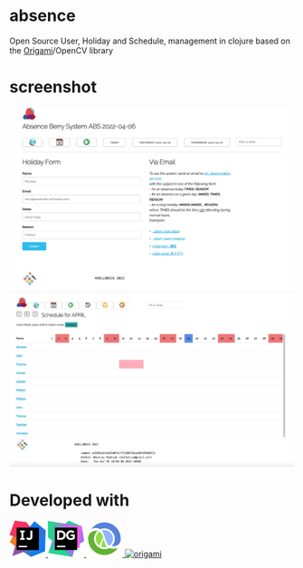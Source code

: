 
# absence

Open Source User, Holiday and Schedule, management in clojure based on the [Origami](http://origamidocs.hellonico.info)/OpenCV library

# screenshot

![](doc/screenshot.png)
![](doc/screenshot2.png)

# Developed with

<a href="https://www.jetbrains.com/idea/">
<img alt="idea" width="64" height="64" src="doc/idea.png"/>
</a>

<a href="https://www.jetbrains.com/datagrip/">
<img alt="datagrip" width="64" height="64" src="doc/datagrip.png"/>
</a>

<a href="https://cursive-ide.com/">
<img alt="cursive" width="64" height="64" src="doc/cursive.png"/>
</a>

<a href="http://origamidocs.hellonico.info">
<img alt="origami" width="64" height="64" src="http://origamidocs.hellonico.info/doc/origami.jpg"/>
</a>

